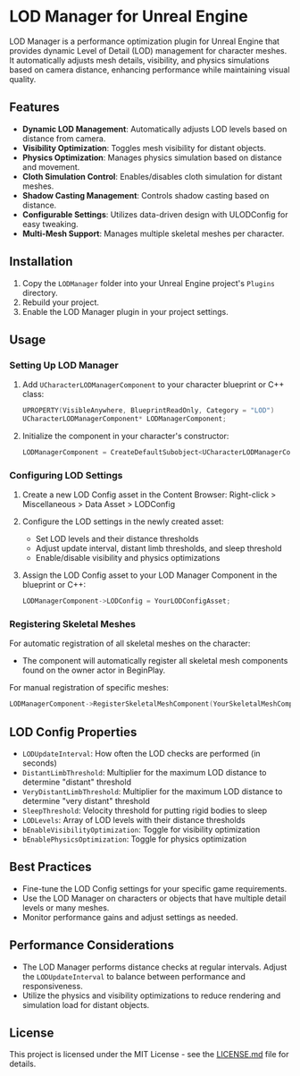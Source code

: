 # LOD Manager for Unreal Engine

LOD Manager is a performance optimization plugin for Unreal Engine that provides dynamic Level of Detail (LOD) management for character meshes. It automatically adjusts mesh details, visibility, and physics simulations based on camera distance, enhancing performance while maintaining visual quality.

## Features

- **Dynamic LOD Management**: Automatically adjusts LOD levels based on distance from camera.
- **Visibility Optimization**: Toggles mesh visibility for distant objects.
- **Physics Optimization**: Manages physics simulation based on distance and movement.
- **Cloth Simulation Control**: Enables/disables cloth simulation for distant meshes.
- **Shadow Casting Management**: Controls shadow casting based on distance.
- **Configurable Settings**: Utilizes data-driven design with ULODConfig for easy tweaking.
- **Multi-Mesh Support**: Manages multiple skeletal meshes per character.

## Installation

1. Copy the `LODManager` folder into your Unreal Engine project's `Plugins` directory.
2. Rebuild your project.
3. Enable the LOD Manager plugin in your project settings.

## Usage

### Setting Up LOD Manager

1. Add `UCharacterLODManagerComponent` to your character blueprint or C++ class:

   ```cpp
   UPROPERTY(VisibleAnywhere, BlueprintReadOnly, Category = "LOD")
   UCharacterLODManagerComponent* LODManagerComponent;
   ```

2. Initialize the component in your character's constructor:

   ```cpp
   LODManagerComponent = CreateDefaultSubobject<UCharacterLODManagerComponent>(TEXT("LODManagerComponent"));
   ```

### Configuring LOD Settings

1. Create a new LOD Config asset in the Content Browser: Right-click > Miscellaneous > Data Asset > LODConfig
2. Configure the LOD settings in the newly created asset:
   - Set LOD levels and their distance thresholds
   - Adjust update interval, distant limb thresholds, and sleep threshold
   - Enable/disable visibility and physics optimizations

3. Assign the LOD Config asset to your LOD Manager Component in the blueprint or C++:

   ```cpp
   LODManagerComponent->LODConfig = YourLODConfigAsset;
   ```

### Registering Skeletal Meshes

For automatic registration of all skeletal meshes on the character:

- The component will automatically register all skeletal mesh components found on the owner actor in BeginPlay.

For manual registration of specific meshes:

```cpp
LODManagerComponent->RegisterSkeletalMeshComponent(YourSkeletalMeshComponent);
```

## LOD Config Properties

- `LODUpdateInterval`: How often the LOD checks are performed (in seconds)
- `DistantLimbThreshold`: Multiplier for the maximum LOD distance to determine "distant" threshold
- `VeryDistantLimbThreshold`: Multiplier for the maximum LOD distance to determine "very distant" threshold
- `SleepThreshold`: Velocity threshold for putting rigid bodies to sleep
- `LODLevels`: Array of LOD levels with their distance thresholds
- `bEnableVisibilityOptimization`: Toggle for visibility optimization
- `bEnablePhysicsOptimization`: Toggle for physics optimization

## Best Practices

- Fine-tune the LOD Config settings for your specific game requirements.
- Use the LOD Manager on characters or objects that have multiple detail levels or many meshes.
- Monitor performance gains and adjust settings as needed.

## Performance Considerations

- The LOD Manager performs distance checks at regular intervals. Adjust the `LODUpdateInterval` to balance between performance and responsiveness.
- Utilize the physics and visibility optimizations to reduce rendering and simulation load for distant objects.

## License

This project is licensed under the MIT License - see the [LICENSE.md](LICENSE.md) file for details.
